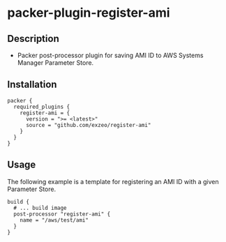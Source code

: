 # packer-plugin-register-ami

## Description

* Packer post-processor plugin for saving AMI ID to AWS Systems Manager Parameter Store.

## Installation

```
packer {
  required_plugins {
    register-ami = {
      version = ">= <latest>"
      source = "github.com/exzeo/register-ami"
    }
  }
}
```

## Usage

The following example is a template for registering an AMI ID with a given Parameter Store.

```hcl
build {
  # ... build image
  post-processor "register-ami" {
    name = "/aws/test/ami"
  }
}
```
